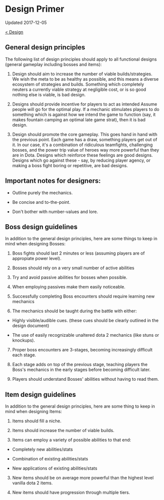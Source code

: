 # Design Primer

Updated 2017-12-05

[< Design][0]

## General design principles

The following list of design principles should apply to all functional designs (general gameplay including bosses and items):

1. Design should aim to increase the number of viable builds/strategies.
  We wish the meta to be as healthy as possible, and this means a diverse ecosystem of strategies and builds. Something which completely neuters a currently viable strategy at negligible cost, or is so good nothing else is viable, is bad design.

2. Designs should provide incentive for players to act as intended
  Assume people will go for the optimal play. If a mechanic stimulates players to do something which is against how we intend the game to function (say, it makes fountain camping an optimal late game strat), then it is bad design.

3. Design should promote the core gameplay.
  This goes hand in hand with the previous point. Each game has a draw, something players get out of it. In our case, it's a combination of ridiculous teamfights, challenging bosses, and the power trip value of heroes way more powerful than they are in Dota. Designs which reinforce these feelings are good designs. Designs which go against these - say, by reducing player agency, or making a boss fight boring or repetitive, are bad designs.

## Important notes for designers:

- Outline purely the mechanics.

- Be concise and to-the-point. 

- Don't bother with number-values and lore.

## Boss design guidelines

In addition to the general design principles, here are some things to keep in mind when designing Bosses:

1. Boss fights should last 2 minutes or less (assuming players are of appropiate power level).

2. Bosses should rely on a very small number of active abilities

3. Try and avoid passive abilities for bosses when possible.

4. When employing passives make them easily noticeable.

5. Successfully completing Boss encounters should require learning new mechanics

6. The mechanics should be taught during the battle with either:

  - Highly visible/audible cues. (these cues should be clearly outlined in the design document)

  - The use of easily recognizable unaltered dota 2 mechanics (like stuns or knockups).

7. Proper boss encounters are 3-stages, becoming increasingly difficult each stage.

8. Each stage adds on top of the previous stage, teaching players the Boss's mechanics in the early stages before becoming difficult later.

9. Players should understand Bosses' abilities without having to read them.

## Item design guidelines

In addition to the general design principles, here are some thing to keep in mind when designing Items:

1. Items should fill a niche.

2. Items should increase the number of viable builds.

2. Items can employ a variety of possible abilities to that end:

  - Completely new abilities/stats

  - Combination of existing abilities/stats

  - New applications of existing abilities/stats

3. New items should be on average more powerful than the highest level vanilla dota 2 items.

4. New items should have progression through multiple tiers.

[0]: README.md
